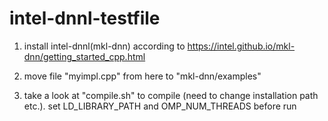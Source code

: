 # intel-dnnl-testfile

1. install intel-dnnl(mkl-dnn) according to https://intel.github.io/mkl-dnn/getting_started_cpp.html

2. move file "myimpl.cpp" from here to  "mkl-dnn/examples"  

3. take a look at "compile.sh" to compile (need to change installation path etc.).   set LD_LIBRARY_PATH and OMP_NUM_THREADS before run

